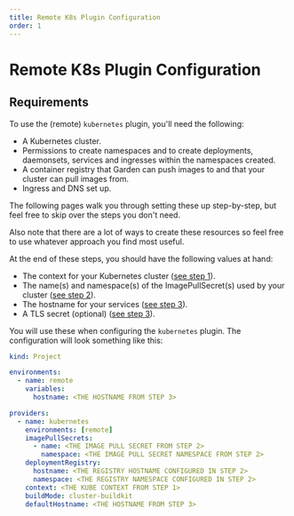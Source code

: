 ```yaml
---
title: Remote K8s Plugin Configuration
order: 1
---
```


# Remote K8s Plugin Configuration

## Requirements

To use the (remote) `kubernetes` plugin, you'll need the following:

- A Kubernetes cluster.
- Permissions to create namespaces and to create deployments, daemonsets, services and ingresses within the namespaces created.
- A container registry that Garden can push images to and
  that your cluster can pull images from.
- Ingress and DNS set up.

The following pages walk you through setting these up step-by-step, but feel free to skip over the steps you don't need.

Also note that there are a lot of ways to create these resources so feel free to use whatever approach you find most useful. 

At the end of these steps, you should have the following values at hand:

- The context for your Kubernetes cluster ([see step
  1](./create-cluster/README.md)).
- The name(s) and namespace(s) of the ImagePullSecret(s) used by your cluster ([see step 2](./configure-registry/README.md)).
- The hostname for your services ([see step 3](./ingress-and-dns.md)).
-  A TLS secret (optional) ([see step 3](./ingress-and-dns.md)).

You will use these when configuring the `kubernetes` plugin. The configuration will
look something like this:

```yaml
kind: Project

environments:
  - name: remote
    variables:
      hostname: <THE HOSTNAME FROM STEP 3>

providers:
  - name: kubernetes
    environments: [remote]
    imagePullSecrets:
      - name: <THE IMAGE PULL SECRET FROM STEP 2>
        namespace: <THE IMAGE PULL SECRET NAMESPACE FROM STEP 2>
    deploymentRegistry:
      hostname: <THE REGISTRY HOSTNAME CONFIGURED IN STEP 2>
      namespace: <THE REGISTRY NAMESPACE CONFIGURED IN STEP 2>
    context: <THE KUBE CONTEXT FROM STEP 1>
    buildMode: cluster-buildkit
    defaultHostname: <THE HOSTNAME FROM STEP 3>
```

